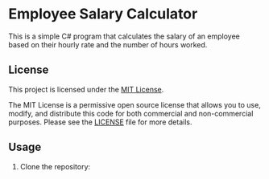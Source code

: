 # Employee Salary Calculator

This is a simple C# program that calculates the salary of an employee based on their hourly rate and the number of hours worked.

## License

This project is licensed under the [MIT License](LICENSE).

The MIT License is a permissive open source license that allows you to use, modify, and distribute this code for both commercial and non-commercial purposes. Please see the [LICENSE](LICENSE) file for more details.

## Usage

1. Clone the repository:

